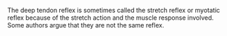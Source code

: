 The deep tendon reflex is sometimes called the stretch reflex or myotatic reflex because of the stretch action and the muscle response involved. Some authors argue that they are not the same reflex.